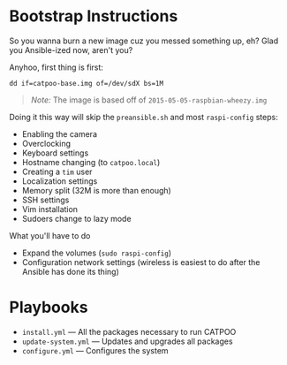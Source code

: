 # Bootstrap Instructions

So you wanna burn a new image cuz you messed something up, eh? Glad you
Ansible-ized now, aren't you?

Anyhoo, first thing is first:

	dd if=catpoo-base.img of=/dev/sdX bs=1M

> *Note:* The image is based off of `2015-05-05-raspbian-wheezy.img`

Doing it this way will skip the `preansible.sh` and most `raspi-config` steps:

* Enabling the camera
* Overclocking
* Keyboard settings
* Hostname changing (to `catpoo.local`)
* Creating a `tim` user
* Localization settings
* Memory split (32M is more than enough)
* SSH settings
* Vim installation
* Sudoers change to lazy mode

What you'll have to do

* Expand the volumes (`sudo raspi-config`)
* Configuration network settings (wireless is easiest to do after the
  Ansible has done its thing)

# Playbooks

* `install.yml` — All the packages necessary to run CATPOO
* `update-system.yml` — Updates and upgrades all packages
* `configure.yml` — Configures the system

